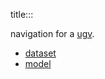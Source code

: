 title:::

navigation for a [ugv](https://github.com/kamangir/bluer-ugv/tree/main/bluer_ugv/docs/bluer_swallow/digital/algo).

- [dataset](./dataset)
- [model](./model)